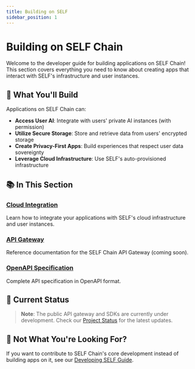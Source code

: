 ```yaml
---
title: Building on SELF
sidebar_position: 1
---
```


# Building on SELF Chain

Welcome to the developer guide for building applications on SELF Chain! This section covers everything you need to know about creating apps that interact with SELF's infrastructure and user instances.

## 🎯 What You'll Build

Applications on SELF Chain can:
- **Access User AI**: Integrate with users' private AI instances (with permission)
- **Utilize Secure Storage**: Store and retrieve data from users' encrypted storage
- **Create Privacy-First Apps**: Build experiences that respect user data sovereignty
- **Leverage Cloud Infrastructure**: Use SELF's auto-provisioned infrastructure

## 📚 In This Section

### [Cloud Integration](cloud-integration.md)
Learn how to integrate your applications with SELF's cloud infrastructure and user instances.

### [API Gateway](api-gateway.md)
Reference documentation for the SELF Chain API Gateway (coming soon).

### [OpenAPI Specification](testnet-api-openapi.yaml)
Complete API specification in OpenAPI format.

## 🚧 Current Status

> **Note**: The public API gateway and SDKs are currently under development. Check our [Project Status](/project-status) for the latest updates.

## 🤝 Not What You're Looking For?

If you want to contribute to SELF Chain's core development instead of building apps on it, see our [Developing SELF Guide](/developing-self).